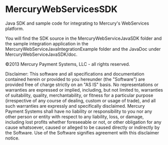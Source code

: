 MercuryWebServicesSDK
=====================

Java SDK and sample code for integrating to Mercury's WebServices platform.

You will find the SDK source in the MercuryWebServiceJavaSDK folder and the sample integration application in the MercuryWebServiceJavaIntegrationExample folder and the JavaDoc under MercuryWebServiceJavaSDK/doc.


©2013 Mercury Payment Systems, LLC - all rights reserved.

Disclaimer:
This software and all specifications and documentation contained herein or provided to you hereunder (the "Software") are provided free of charge strictly on an "AS IS" basis. No representations or warranties are expressed or implied, including, but not limited to, warranties of suitability, quality, merchantability, or fitness for a particular purpose (irrespective of any course of dealing, custom or usage of trade), and all such warranties are expressly and specifically disclaimed. Mercury Payment Systems shall have no liability or responsibility to you nor any other person or entity with respect to any liability, loss, or damage, including lost profits whether foreseeable or not, or other obligation for any cause whatsoever, caused or alleged to be caused directly or indirectly by the Software. Use of the Software signifies agreement with this disclaimer notice.
